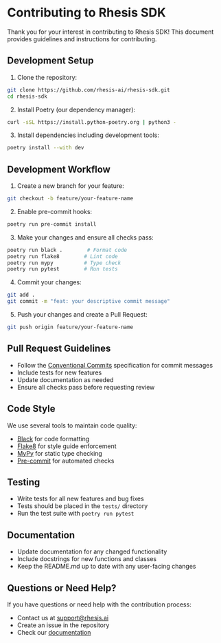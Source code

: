 # Contributing to Rhesis SDK

Thank you for your interest in contributing to Rhesis SDK! This document provides guidelines and instructions for contributing.

## Development Setup

1. Clone the repository:
```bash
git clone https://github.com/rhesis-ai/rhesis-sdk.git
cd rhesis-sdk
```

2. Install Poetry (our dependency manager):
```bash
curl -sSL https://install.python-poetry.org | python3 -
```

3. Install dependencies including development tools:
```bash
poetry install --with dev
```

## Development Workflow

1. Create a new branch for your feature:
```bash
git checkout -b feature/your-feature-name
```

2. Enable pre-commit hooks:
```bash
poetry run pre-commit install
```

3. Make your changes and ensure all checks pass:
```bash
poetry run black .        # Format code
poetry run flake8        # Lint code
poetry run mypy          # Type check
poetry run pytest        # Run tests
```

4. Commit your changes:
```bash
git add .
git commit -m "feat: your descriptive commit message"
```

5. Push your changes and create a Pull Request:
```bash
git push origin feature/your-feature-name
```

## Pull Request Guidelines

- Follow the [Conventional Commits](https://www.conventionalcommits.org/) specification for commit messages
- Include tests for new features
- Update documentation as needed
- Ensure all checks pass before requesting review

## Code Style

We use several tools to maintain code quality:
- [Black](https://black.readthedocs.io/) for code formatting
- [Flake8](https://flake8.pycqa.org/) for style guide enforcement
- [MyPy](https://mypy.readthedocs.io/) for static type checking
- [Pre-commit](https://pre-commit.com/) for automated checks

## Testing

- Write tests for all new features and bug fixes
- Tests should be placed in the `tests/` directory
- Run the test suite with `poetry run pytest`

## Documentation

- Update documentation for any changed functionality
- Include docstrings for new functions and classes
- Keep the README.md up to date with any user-facing changes

## Questions or Need Help?

If you have questions or need help with the contribution process:
- Contact us at support@rhesis.ai
- Create an issue in the repository
- Check our [documentation](https://docs.rhesis.ai) 